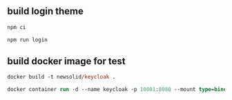 ## build login theme
```bash
npm ci
```
```bash
npm run login
```

## build docker image for test
```ps
docker build -t newsolid/keycloak .
```
```ps
docker container run -d --name keycloak -p 10001:8080 --mount type=bind,source=/mnt/c/react/keycloak_theme/theme,target=/opt/jboss/keycloak/themes/metronic  -e KEYCLOAK_USER=admin   -e KEYCLOAK_PASSWORD=admin  newsolid/keycloak
```
